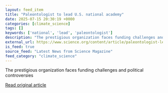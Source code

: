 ```yaml
---
layout: feed_item
title: "Paleontologist to lead U.S. national academy"
date: 2025-07-15 20:30:19 +0000
categories: [climate_science]
tags: []
keywords: ['national', 'lead', 'paleontologist']
description: "The prestigious organization faces funding challenges and political controversies"
external_url: https://www.science.org/content/article/paleontologist-lead-u-s-national-academy
is_feed: true
source_feed: "Latest News from Science Magazine"
feed_category: "climate_science"
---
```


The prestigious organization faces funding challenges and political controversies

[Read original article](https://www.science.org/content/article/paleontologist-lead-u-s-national-academy)
